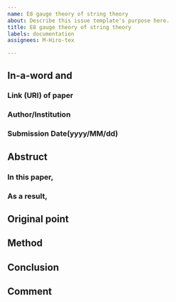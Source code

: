 ```yaml
---
name: E8 gauge theory of string theory
about: Describe this issue template's purpose here.
title: E8 gauge theory of string theory
labels: documentation
assignees: M-Hiro-tex

---
```


## In-a-word and
### Link (URI) of paper
### Author/Institution
### Submission Date(yyyy/MM/dd)

## Abstruct
### In this paper,
### As a result,

## Original point

## Method

## Conclusion

## Comment
